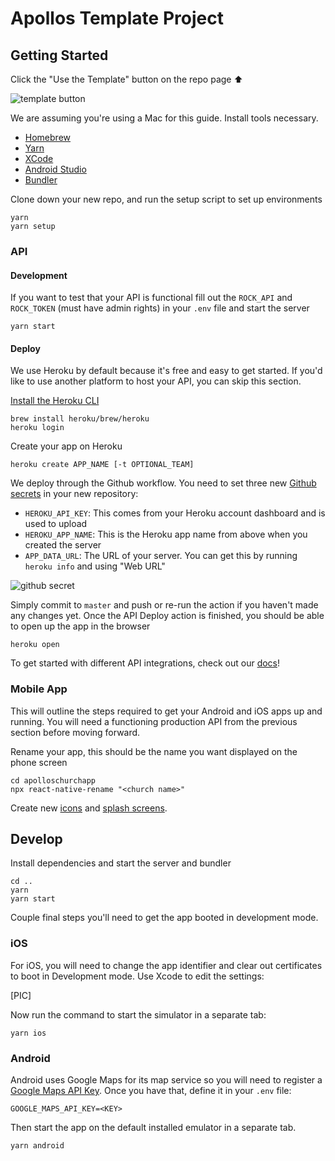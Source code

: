 # Apollos Template Project

## Getting Started

Click the "Use the Template" button on the repo page ⬆

![template button](https://files-2aze9g2bq.vercel.app)

We are assuming you're using a Mac for this guide. Install tools necessary.

- [Homebrew](https://brew.sh)
- [Yarn](https://yarnpkg.com/)
- [XCode](https://developer.apple.com/xcode/)
- [Android Studio](https://developer.android.com/studio)
- [Bundler](https://bundler.io)

Clone down your new repo, and run the setup script to set up environments

```
yarn
yarn setup
```

### API

#### Development

If you want to test that your API is functional fill out the `ROCK_API` and `ROCK_TOKEN` (must have admin rights) in your `.env` file and start the server

```
yarn start
```

#### Deploy

We use Heroku by default because it's free and easy to get started. If you'd like to use another platform to host your API, you can skip this section.

[Install the Heroku CLI](https://devcenter.heroku.com/articles/getting-started-with-nodejs#set-up)

```
brew install heroku/brew/heroku
heroku login
```

Create your app on Heroku

```
heroku create APP_NAME [-t OPTIONAL_TEAM]
```

We deploy through the Github workflow. You need to set three new [Github secrets](https://docs.github.com/en/actions/reference/encrypted-secrets) in your new repository:

- `HEROKU_API_KEY`: This comes from your Heroku account dashboard and is used to upload
- `HEROKU_APP_NAME`: This is the Heroku app name from above when you created the server
- `APP_DATA_URL`: The URL of your server. You can get this by running `heroku info` and using "Web URL"

![github secret](https://files-5eu5fyz6u.vercel.app)

Simply commit to `master` and push or re-run the action if you haven't made any changes yet. Once the API Deploy action is finished, you should be able to open up the app in the browser

```
heroku open
```

To get started with different API integrations, check out our [docs](https://apollosapp.io)!

### Mobile App

This will outline the steps required to get your Android and iOS apps up and running. You will need a functioning production API from the previous section before moving forward.

Rename your app, this should be the name you want displayed on the phone screen

```
cd apolloschurchapp
npx react-native-rename "<church name>"
```

Create new [icons](https://appicon.co) and [splash screens](https://github.com/zoontek/react-native-bootsplash#setup).

## Develop

Install dependencies and start the server and bundler

```
cd ..
yarn
yarn start
```

Couple final steps you'll need to get the app booted in development mode.

### iOS

For iOS, you will need to change the app identifier and clear out certificates to boot in Development mode. Use Xcode to edit the settings:

[PIC]

Now run the command to start the simulator in a separate tab:

```
yarn ios
```

### Android

Android uses Google Maps for its map service so you will need to register a [Google Maps API Key](https://developers.google.com/maps/documentation/android-sdk/get-api-key). Once you have that, define it in your `.env` file:

```
GOOGLE_MAPS_API_KEY=<KEY>
```

Then start the app on the default installed emulator in a separate tab.

```
yarn android
```
